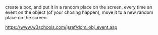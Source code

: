 create a box, and put it in a random place on the screen.
every time an event on the object (of your chosing happen), move it to a new random place on the screen.

https://www.w3schools.com/jsref/dom_obj_event.asp
